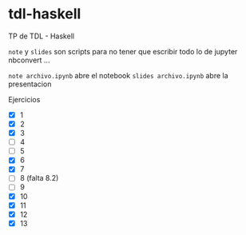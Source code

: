 # tdl-haskell
TP de TDL - Haskell

`note` y `slides` son scripts para no tener que escribir todo lo de jupyter nbconvert ...

`note archivo.ipynb` abre el notebook 
`slides archivo.ipynb` abre la presentacion

Ejercicios

- [x] 1
- [x] 2
- [x] 3
- [ ] 4
- [ ] 5
- [x] 6
- [x] 7
- [ ] 8 (falta 8.2)
- [ ] 9
- [x] 10
- [x] 11
- [x] 12
- [x] 13
